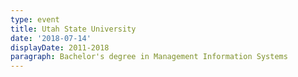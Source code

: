 ```yaml
---
type: event
title: Utah State University
date: '2018-07-14'
displayDate: 2011-2018
paragraph: Bachelor's degree in Management Information Systems
---
```



